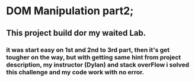# DOM Manipulation part2;

## This project build dor my waited Lab.

### it was start easy on 1st and 2nd to 3rd part, then it's get tougher on the way, but with getting same hint from project description, my instructor (Dylan) and stack overFlow i solved this challenge and my code work with no error.
